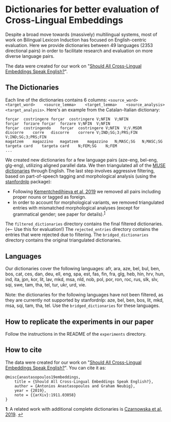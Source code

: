 # Dictionaries for better evaluation of Cross-Lingual Embeddings

Despite a broad move towards (massively) multilingual systems, most of work on Bilingual Lexicon Induction has focused on English-centric evaluation. 
Here we provide dictionaries between 49 languages (2353 directional pairs) in order to facilitate research and evaluation on more diverse language pairs.

The data were created for our work on "[Should All Cross-Lingual Embeddings Speak English?](https://arxiv.org/pdf/1911.03058.pdf)".

## The Dictionaries

Each line of the dictionaries contains 6 columns:
`<source_word>    <target_word>    <source_lemma>    <target_lemma>    <source_analysis>    <target_analysis>`.
Here's an example from the Catalan-Italian dictionary:
~~~
forçar	costringere	forçar	costringere	V;NFIN	V;NFIN
forçar	forzare	forçar	forzare	V;NFIN	V;NFIN
forçar	costringendo	forçar	costringere	V;NFIN	V;V.MSDR
discorre	corre	discorre	correre	V;IND;SG;3;PRS;FIN	V;IND;SG;3;PRS;FIN
magatzem	magazzino	magatzem	magazzino	N;MASC;SG	N;MASC;SG
targeta	card	targeta	card	N;FEM;SG	N;FEM
...
~~~

We created new dictionaries for a few language pairs (aze-eng, bel-eng, glg-eng), utilizing aligned parallel data.
We then triangulated all of the [MUSE dictionaries](https://github.com/facebookresearch/MUSE) through English.
The last step involves aggressive filtering, based on part-of-speech tagging and morphological analysis (using the [stanfordnlp](https://github.com/stanfordnlp/stanfordnlp) package):

* Following [Kementchedjhieva et al, 2019](https://arxiv.org/abs/1909.05708) we removed all pairs including proper nouns or tagged as foreign.
* In order to account for morphological variants, we removed triangulated entries with mismatched morphological analyses (except for grammatical gender; see paper for details).<sup id="a1">[1](#f1)</sup>

The `filtered_dictionaries` directory contains the final filtered dictionaries. (<-- Use this for evaluation!)
The `rejected_entries` directory contains the entries that were rejected due to filtering.
The `bridged_dictionaries` directory contains the original triangulated dictionaries.

## Languages

Our dictionaries cover the following languages: afr, ara, aze, bel, bul, ben, bos, cat, ces, dan, deu, ell, eng, spa, est, fas, fin, fra, glg, heb, hin, hrv, hun, ind, ita, jpn, kor, lit, lav, mkd, msa, nld, nob, pol, por, ron, roc, rus, slk, slv, sqi, swe, tam, tha, tel, tur, ukr, urd, vie.

Note: the dictionaries for the following languages have not been filtered, as they are currently not supported by stanfordnlp: aze, bel, ben, bos, lit, mkd, msa, sqi, tam, tha, tel. Use the `bridged_dictionaries` for these languages.

## How to replicate the experiments in our paper

Follow the instructions in the README of the `experiments` directory.

## How to cite
The data were created for our work on "[Should All Cross-Lingual Embeddings Speak English?](https://arxiv.org/pdf/1911.03058.pdf)". You can cite it as:
~~~
@misc{anastasopoulos19embeddings,
    title = {Should All Cross-Lingual Embeddings Speak English?},
    author = {Antonios Anastasopoulos and Graham Neubig},
    year = {2019},
    note = {{arXiv}:1911.03058}
}
~~~

<b id="f1">1</b>: A related work with additional complete dictionaries is [Czarnowska et al, 2019](https://www.aclweb.org/anthology/D19-1090/). [↩](#a1)
